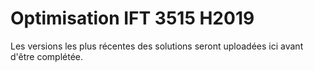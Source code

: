 # Optimisation IFT 3515 H2019

Les versions les plus récentes des solutions seront uploadées ici avant d'être complétée.
